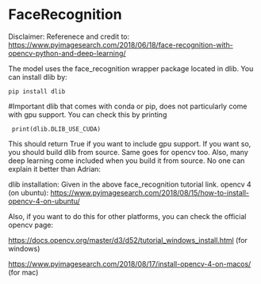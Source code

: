 # FaceRecognition

Disclaimer: Referenece and credit to: https://www.pyimagesearch.com/2018/06/18/face-recognition-with-opencv-python-and-deep-learning/

The model uses the face_recognition wrapper package located in dlib. 
You can install dlib by:

    pip install dlib
    
#Important
dlib that comes with conda or pip, does not particularly come with gpu support. You can check this by printing 
     
     print(dlib.DLIB_USE_CUDA)

This should return True if you want to include gpu support. If you want so, you should build dlib from source. Same goes for opencv too. Also, many deep learning come included when you build it from source. No one can explain it better than Adrian: 

dlib installation: Given in the above face_recognition tutorial link.
opencv 4 (on ubuntu): https://www.pyimagesearch.com/2018/08/15/how-to-install-opencv-4-on-ubuntu/

Also, if you want to do this for other platforms, you can check the official opencv page:

https://docs.opencv.org/master/d3/d52/tutorial_windows_install.html (for windows)

https://www.pyimagesearch.com/2018/08/17/install-opencv-4-on-macos/ (for mac)


